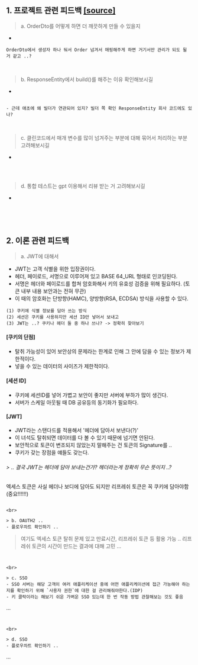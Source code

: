 
## 1. 프로젝트 관련 피드백 [[source]](https://github.com/f-lab-edu/super-market/pull/45)
> a. OrderDto를 어떻게 하면 더 깨끗하게 만들 수 있을지 
- 
```
OrderDto에서 생성자 하나 둬서 Order 넘겨서 매핑해주게 하면 거기서만 관리가 되도 될 거 같고 ..?

```

<br>

> b. ResponseEntity에서 build()를 해주는 이유 확인해보시길
-
```

- 근데 애초에 왜 빌더가 연관되어 있지? 빌더 쪽 확인 ResponseEntity 회사 코드에도 있나?
```


<br>

> c. 클린코드에서 매개 변수를 많이 넘겨주는 부분에 대해 묶어서 처리하는 부분 고려해보시길
-
```

```

<br>

> d. 통합 테스트는 gpt 이용해서 리뷰 받는 거 고려해보시길
-
```

```

<br><br>

## 2. 이론 관련 피드백
> a. JWT에 대해서
- JWT는 고객 식별을 위한 입장권이다.
- 헤더, 페이로드, 서명으로 이루어져 있고 BASE 64_URL 형태로 인코딩된다.
- 서명은 헤더와 페이로드를 합쳐 암호화해서 키의 유효성 검증을 위해 필요하다. (토큰 내부 내용 보안과는 전혀 무관)
- 이 때의 암호화는 단방향(HAMC), 양방향(RSA, ECDSA) 방식을 사용할 수 있다.
```
(1) 쿠키에 식별 정보를 담아 쓰는 방식
(2) 세션은 쿠키를 사용하지만 세션 ID만 넣어서 보내고
(3) JWT는 ..? 쿠키나 헤더 둘 중 하나 쓰나? -> 정확히 찾아보기
```

#### [쿠키의 단점]
- 탈취 가능성이 있어 보안상의 문제라는 한계로 인해 그 안에 담을 수 있는 정보가 제한적이다.
- 넣을 수 있는 데이터의 사이즈가 제한적이다.

#### [세션 ID]
- 쿠키에 세션ID를 넣어 가볍고 보안이 좋지만 서버에 부하가 많이 생긴다.
- 서버가 스케일 아웃될 때 DB 공유등의 동기화가 필요하다.

#### [JWT]
- JWT라는 스탠다드를 적용해서 '헤더에 담아서 보낸다(?)'
- 이 녀석도 탈취되면 데이터를 다 볼 수 있기 때문에 넘기면 안된다.
- 보안적으로 토큰이 변조되지 않았는지 말해주는 건 토큰의 Signature를 ..
- 쿠키가 갖는 장점을 얘들도 갖는다.



###### > .. 결국 JWT는 헤더에 담아 보내는건가? 헤더라는게 정확히 무슨 뜻이지 ..?
엑세스 토큰은 사실 헤더나 보디에 담아도 되지만 리프레쉬 토큰은 꼭 쿠키에 담아야함(중요!!!!!!)
```

<br>

> b. OAUTH2 ..
- 플로우차트 확인하기 ..
```
> 여기도 엑세스 토큰 탈취 문제 있고 만료시간, 리프레쉬 토큰 등 활용 가능 .. 리프레쉬 토큰의 시간이 만드는 결과에 대해 고민
...
```


<br>

> c. SSO
- SSO 서버는 해당 고객이 여러 애플리케이션 중에 어떤 애플리케이션에 접근 가능해야 하는지를 확인하기 위해 `사용자 권한`에 대한 걸 관리해줘야한다.(IDP)
- 키 클락이라는 해보기 쉬운 가벼운 SSO 있는데 한 번 작동 방법 관찰해보는 것도 좋음
```
...
```


<br>

> d. SSO
- 플로우차트 확인하기 ..
```
...
```









